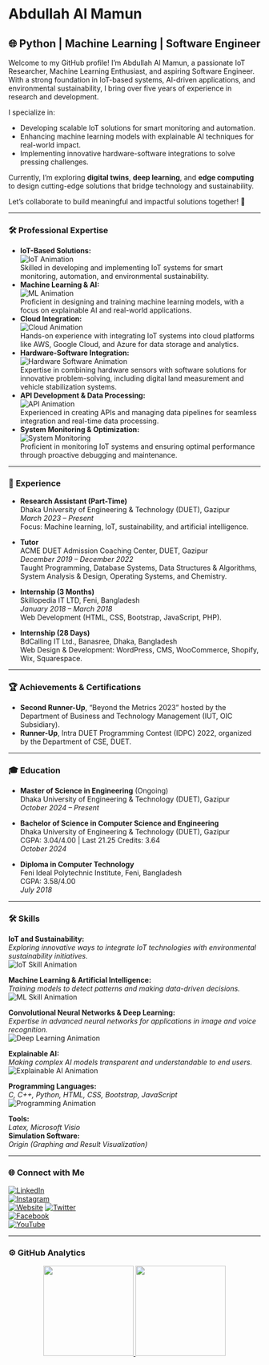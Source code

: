 # Abdullah Al Mamun

## 🌐 Python | Machine Learning | Software  Engineer

Welcome to my GitHub profile! I’m Abdullah Al Mamun, a passionate IoT Researcher, Machine Learning Enthusiast, and aspiring Software Engineer. With a strong foundation in IoT-based systems, AI-driven applications, and environmental sustainability, I bring over five years of experience in research and development.

I specialize in:
- Developing scalable IoT solutions for smart monitoring and automation.
- Enhancing machine learning models with explainable AI techniques for real-world impact.
- Implementing innovative hardware-software integrations to solve pressing challenges.

Currently, I’m exploring **digital twins**, **deep learning**, and **edge computing** to design cutting-edge solutions that bridge technology and sustainability.

Let’s collaborate to build meaningful and impactful solutions together! 🚀

---

### 🛠️ **Professional Expertise**

- **IoT-Based Solutions:**  
  ![IoT Animation](https://media.giphy.com/media/IoTAnimationExample.gif)  
  Skilled in developing and implementing IoT systems for smart monitoring, automation, and environmental sustainability.  
- **Machine Learning & AI:**  
  ![ML Animation](https://media.giphy.com/media/MLAnimationExample.gif)  
  Proficient in designing and training machine learning models, with a focus on explainable AI and real-world applications.  
- **Cloud Integration:**  
  ![Cloud Animation](https://media.giphy.com/media/CloudAnimationExample.gif)  
  Hands-on experience with integrating IoT systems into cloud platforms like AWS, Google Cloud, and Azure for data storage and analytics.  
- **Hardware-Software Integration:**  
  ![Hardware Software Animation](https://media.giphy.com/media/HardwareSoftwareExample.gif)  
  Expertise in combining hardware sensors with software solutions for innovative problem-solving, including digital land measurement and vehicle stabilization systems.  
- **API Development & Data Processing:**  
  ![API Animation](https://media.giphy.com/media/APIAnimationExample.gif)  
  Experienced in creating APIs and managing data pipelines for seamless integration and real-time data processing.  
- **System Monitoring & Optimization:**  
  ![System Monitoring](https://media.giphy.com/media/SystemMonitoringExample.gif)  
  Proficient in monitoring IoT systems and ensuring optimal performance through proactive debugging and maintenance.

---

### 💼 **Experience**

- **Research Assistant (Part-Time)**  
  Dhaka University of Engineering & Technology (DUET), Gazipur  
  *March 2023 – Present*  
  Focus: Machine learning, IoT, sustainability, and artificial intelligence.

- **Tutor**  
  ACME DUET Admission Coaching Center, DUET, Gazipur  
  *December 2019 – December 2022*  
  Taught Programming, Database Systems, Data Structures & Algorithms, System Analysis & Design, Operating Systems, and Chemistry.

- **Internship (3 Months)**  
  Skillopedia IT LTD, Feni, Bangladesh  
  *January 2018 – March 2018*  
  Web Development (HTML, CSS, Bootstrap, JavaScript, PHP).

- **Internship (28 Days)**  
  BdCalling IT Ltd., Banasree, Dhaka, Bangladesh  
  Web Design & Development: WordPress, CMS, WooCommerce, Shopify, Wix, Squarespace.

---

### 🏆 **Achievements & Certifications**

- **Second Runner-Up**, “Beyond the Metrics 2023” hosted by the Department of Business and Technology Management (IUT, OIC Subsidiary).  
- **Runner-Up**, Intra DUET Programming Contest (IDPC) 2022, organized by the Department of CSE, DUET.

---

### 🎓 **Education**

- **Master of Science in Engineering** (Ongoing)  
  Dhaka University of Engineering & Technology (DUET), Gazipur  
  *October 2024 – Present*  

- **Bachelor of Science in Computer Science and Engineering**  
  Dhaka University of Engineering & Technology (DUET), Gazipur  
  CGPA: 3.04/4.00 | Last 21.25 Credits: 3.64  
  *October 2024*

- **Diploma in Computer Technology**  
  Feni Ideal Polytechnic Institute, Feni, Bangladesh  
  CGPA: 3.58/4.00  
  *July 2018*

---

### 🛠️ **Skills**

**IoT and Sustainability:**  
*Exploring innovative ways to integrate IoT technologies with environmental sustainability initiatives.*  
![IoT Skill Animation](https://media.giphy.com/media/IoTSkillAnimation.gif)  

**Machine Learning & Artificial Intelligence:**  
*Training models to detect patterns and making data-driven decisions.*  
![ML Skill Animation](https://media.giphy.com/media/MLSkillAnimation.gif)  

**Convolutional Neural Networks & Deep Learning:**  
*Expertise in advanced neural networks for applications in image and voice recognition.*  
![Deep Learning Animation](https://media.giphy.com/media/DeepLearningExample.gif)  

**Explainable AI:**  
*Making complex AI models transparent and understandable to end users.*  
![Explainable AI Animation](https://media.giphy.com/media/ExplainableAIExample.gif)  

**Programming Languages:**  
*C, C++, Python, HTML, CSS, Bootstrap, JavaScript*  
![Programming Animation](https://media.giphy.com/media/ProgrammingLanguageAnimation.gif)  

**Tools:**  
*Latex, Microsoft Visio*  
**Simulation Software:**  
*Origin (Graphing and Result Visualization)*

---

### 🌐 **Connect with Me**

[![LinkedIn](https://cdn-icons-png.flaticon.com/512/174/174857.png)](https://linkedin.com/abdullah-al-mamun-5857a0148/)  
[![Instagram](https://cdn-icons-png.flaticon.com/512/2111/2111463.png)](https://instagram.com/abdullah_al_mamun_19971)  
[![Website](https://cdn-icons-png.flaticon.com/512/174/174883.png)](https://sites.google.com/view/mamun1997)
[![Twitter](https://cdn-icons-png.flaticon.com/512/733/733579.png)](https://twitter.com/abdullahmamun72/)  
[![Facebook](https://cdn-icons-png.flaticon.com/512/124/124010.png)](https://facebook.com/profile.php?id=100008344238210/)  
[![YouTube](https://cdn-icons-png.flaticon.com/512/174/174883.png)](https://www.youtube.com/@BitByByte-d2q/)

---

### ⚙️ **GitHub Analytics**

<p align="center">
  <a href="https://github.com/mamun9ey">
    <img height="180em" src="https://github-readme-stats-eight-theta.vercel.app/api/top-langs/?username=mamun9ey&layout=compact&langs_count=8&theme=algolia"/>
  </a>
  <img height="180em" src="https://github-readme-streak-stats.herokuapp.com/?user=mamun9ey&show_icons=true&locale=en&layout=demo&theme=merko&hide_border=true" />
</p>
